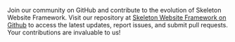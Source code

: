 <!-- sectiontitle:Contribute on GitHub -->

Join our community on GitHub and contribute to the evolution of Skeleton Website Framework. Visit our repository at [Skeleton Website Framework on Github](https://github.com/ForbodingAngel/skeleton-website-framework) to access the latest updates, report issues, and submit pull requests. Your contributions are invaluable to us!